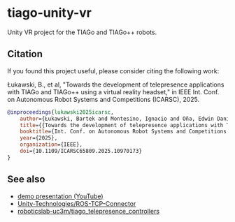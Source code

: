 # tiago-unity-vr

Unity VR project for the TIAGo and TIAGo++ robots.

## Citation

If you found this project useful, please consider citing the following work:

Łukawski, B., et al, "Towards the development of telepresence applications with TIAGo and TIAGo++ using a virtual reality headset," in IEEE Int. Conf. on Autonomous Robot Systems and Competitions (ICARSC), 2025.

```bibtex
@inproceedings{lukawski2025icarsc,
    author={Łukawski, Bartek and Montesino, Ignacio and Oña, Edwin Daniel and Victores, Juan G. and Balaguer, Carlos and Jardón, Alberto},
    title={{Towards the development of telepresence applications with TIAGo and TIAGo++ using a virtual reality headset}},
    booktitle={Int. Conf. on Autonomous Robot Systems and Competitions (ICARSC)},
    year={2025},
    organization={IEEE},
    doi={10.1109/ICARSC65809.2025.10970173}
}
```

## See also

- [demo presentation (YouTube)](https://youtu.be/fTSV94tmdCE)
- [Unity-Technologies/ROS-TCP-Connector](https://github.com/Unity-Technologies/ROS-TCP-Connector)
- [roboticslab-uc3m/tiago_telepresence_controllers](https://github.com/roboticslab-uc3m/tiago_telepresence_controllers)
